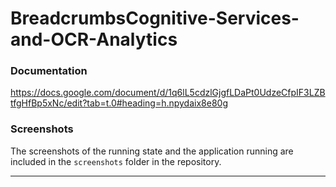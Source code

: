 
# BreadcrumbsCognitive-Services-and-OCR-Analytics

### Documentation
https://docs.google.com/document/d/1q6lL5cdzlGjgfLDaPt0UdzeCfpIF3LZBtfgHfBp5xNc/edit?tab=t.0#heading=h.npydaix8e80g

### Screenshots

The screenshots of the running state and the application running are included in the `screenshots` folder in the repository.

---

